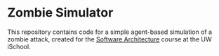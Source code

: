 # Zombie Simulator

This repository contains code for a simple agent-based simulation of a zombie attack, created for the [Software Architecture](https://canvas.uw.edu/courses/1186629) course at the UW iSchool.